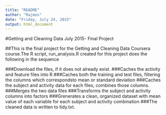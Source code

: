 ```yaml
---
title: "README"
author: "Rajmos"
date: "Friday, July 24, 2015"
output: html_document
---
```

#Getting and Cleaning Data July 2015- Final Project

##This is the final project for the Getting and Cleaning Data Coursera course.The R script, run_analysis.R created for this project does the following in the sequence

###Download the files, if it does not already exist.
###Caches the activity and feature files into R
###Caches both the training and test files, filtering the columns which correspondsto mean or standard deviation
###Caches the  subject and activity data for each files, combines those columns.
###Merges the two data files
###Transforms the subject and activity columns into factors
###Grenerates a clean, organized dataset with mean value of each variable for each subject and activity combination
###The cleaned data is written to tidy.txt.

